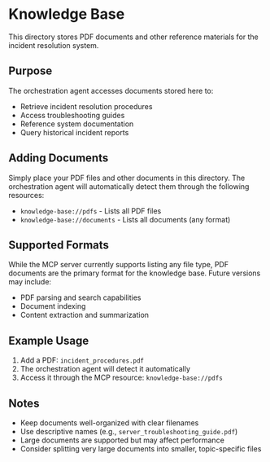 # Knowledge Base

This directory stores PDF documents and other reference materials for the incident resolution system.

## Purpose

The orchestration agent accesses documents stored here to:

- Retrieve incident resolution procedures
- Access troubleshooting guides
- Reference system documentation
- Query historical incident reports

## Adding Documents

Simply place your PDF files and other documents in this directory. The orchestration agent will automatically detect them through the following resources:

- `knowledge-base://pdfs` - Lists all PDF files
- `knowledge-base://documents` - Lists all documents (any format)

## Supported Formats

While the MCP server currently supports listing any file type, PDF documents are the primary format for the knowledge base. Future versions may include:

- PDF parsing and search capabilities
- Document indexing
- Content extraction and summarization

## Example Usage

1. Add a PDF: `incident_procedures.pdf`
2. The orchestration agent will detect it automatically
3. Access it through the MCP resource: `knowledge-base://pdfs`

## Notes

- Keep documents well-organized with clear filenames
- Use descriptive names (e.g., `server_troubleshooting_guide.pdf`)
- Large documents are supported but may affect performance
- Consider splitting very large documents into smaller, topic-specific files
